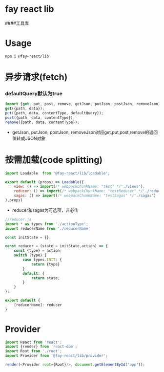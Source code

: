 # fay react lib
####工具库

# Usage
`npm i @fay-react/lib`

# 异步请求(fetch)
### defaultQuery默认为true
```javascript
import {get, put, post, remove, getJson, putJson, postJson, removeJson} from '@fay-react/lib/fetch';
get({path, data});
put({path, data, contentType, defaultQuery});
post({path, data, contentType});
remove({path, data, contentType});
```
* getJson, putJson, postJson, removeJson对应get,put,post,remove的返回值转成JSON对象

# 按需加载(code splitting)

```javascript
import Loadable  from '@fay-react/lib/loadable';

export default (props) => Loadable({
    view: () => import(/* webpackChunkName: "test" */'./views'),
    reducer: () => import(/* webpackChunkName: "testReducer" */'./reducer'),
    sagas: () => import(/* webpackChunkName: "testSagas" */'./sagas')
},props)
```

* reducer和sagas为可选项，非必传

```javascript
//reducer.js
import * as types from './actionType';
import reducerName from './reducerName'

const initState = {};

const reducer = (state = initState,action) => {
    const {type} = action;
    switch (type) {
        case types.INIT: {
            return {type}
        }
        default: {
            return state;
        }
    }
};

export default {
    [reducerName]: reducer
}
```

# Provider
```javascript
import React from 'react';
import {render} from 'react-dom';
import Root from './root';
import Provider from '@fay-react/lib/provider';

render(<Provider root={Root}/>, document.getElementById('app'));
```